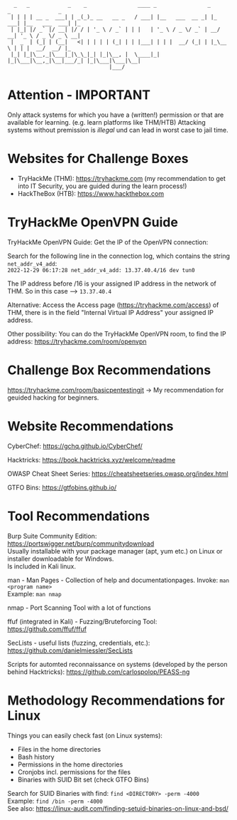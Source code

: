 ```
  _   _            _    _                ____ _                _       _               _   
 | | | | __ _  ___| | _(_)_ __   __ _   / ___| |__   ___  __ _| |_ ___| |__   ___  ___| |_ 
 | |_| |/ _` |/ __| |/ / | '_ \ / _` | | |   | '_ \ / _ \/ _` | __/ __| '_ \ / _ \/ _ \ __|
 |  _  | (_| | (__|   <| | | | | (_| | | |___| | | |  __/ (_| | |_\__ \ | | |  __/  __/ |_ 
 |_| |_|\__,_|\___|_|\_\_|_| |_|\__, |  \____|_| |_|\___|\__,_|\__|___/_| |_|\___|\___|\__|
                                |___/                                                      
```

#    Attention - IMPORTANT
Only attack systems for which you have a (written!) permission or that are available for learning. (e.g. learn platforms like THM/HTB)
Attacking systems without premission is *illegal* und can lead in worst case to jail time.

# Websites for Challenge Boxes
* TryHackMe (THM): https://tryhackme.com (my recommendation to get into IT Security, you are guided during the learn process!)
* HackTheBox (HTB): https://www.hackthebox.com

# TryHackMe OpenVPN Guide  
TryHackMe OpenVPN Guide:
Get the IP of the OpenVPN connection:

Search for the following line in the connection log, which contains the string `net_addr_v4_add`:  
`2022-12-29 06:17:28 net_addr_v4_add: 13.37.40.4/16 dev tun0`

The IP address before /16 is your assigned IP address in the network of THM. So in this case --> `13.37.40.4`

Alternative: Access the Access page (https://tryhackme.com/access) of THM, there is in the field "Internal Virtual IP Address" your assigned IP address.

Other possibility: You can do the TryHackMe OpenVPN room, to find the IP address: https://tryhackme.com/room/openvpn

# Challenge Box Recommendations  
https://tryhackme.com/room/basicpentestingjt -> My recommendation for geuided hacking for beginners.

# Website Recommendations  
CyberChef: https://gchq.github.io/CyberChef/

Hacktricks: https://book.hacktricks.xyz/welcome/readme

OWASP Cheat Sheet Series: https://cheatsheetseries.owasp.org/index.html

GTFO Bins: https://gtfobins.github.io/

# Tool Recommendations   
Burp Suite Community Edition: https://portswigger.net/burp/communitydownload  
Usually installable with your package manager (apt, yum etc.) on Linux or installer downloadable for Windows.  
Is included in Kali linux.

man - Man Pages - Collection of help and documentationpages. Invoke: `man <program name>`  
Example: `man nmap`

nmap - Port Scanning Tool with a lot of functions

ffuf (integrated in Kali) - Fuzzing/Bruteforcing Tool: https://github.com/ffuf/ffuf

SecLists - useful lists (fuzzing, credentials, etc.): https://github.com/danielmiessler/SecLists

Scripts for automted reconnaissance on systems (developed by the person behind Hacktricks): https://github.com/carlospolop/PEASS-ng

# Methodology Recommendations for Linux

Things you can easily check fast (on Linux systems):
* Files in the home directories
* Bash history
* Permissions in the home directories
* Cronjobs incl. permissions for the files
* Binaries with SUID Bit set (check GTFO Bins)

Search for SUID Binaries with find: `find <DIRECTORY> -perm -4000`  
Example: `find /bin -perm -4000 `  
See also: https://linux-audit.com/finding-setuid-binaries-on-linux-and-bsd/
